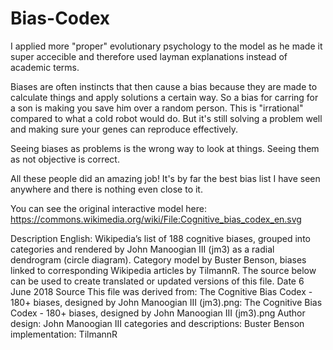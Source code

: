 # Bias-Codex

I applied more "proper" evolutionary psychology to the model as he made it super accecible
and therefore used layman explanations instead of academic terms.

Biases are often instincts that then cause a bias because they are made to calculate things
and apply solutions a certain way. So a bias for carring for a son is making you save him over a random person. 
This is "irrational" compared to what a cold robot would do. But it's still solving a problem well and making
sure your genes can reproduce effectively.

Seeing biases as problems is the wrong way to look at things. Seeing them as not objective is correct.




All these people did an amazing job! It's by far the best bias list I have seen anywhere and there is nothing even close to it.

You can see the original interactive model here: https://commons.wikimedia.org/wiki/File:Cognitive_bias_codex_en.svg

Description	
English: Wikipedia’s list of 188 cognitive biases, grouped into categories and rendered by John Manoogian III (jm3) as a radial dendrogram (circle diagram). Category model by Buster Benson, biases linked to corresponding Wikipedia articles by TilmannR. The source below can be used to create translated or updated versions of this file.
Date	6 June 2018
Source	This file was derived from: The Cognitive Bias Codex - 180+ biases, designed by John Manoogian III (jm3).png: The Cognitive Bias Codex - 180+ biases, designed by John Manoogian III (jm3).png
Author	
design: John Manoogian III
categories and descriptions: Buster Benson
implementation: TilmannR
